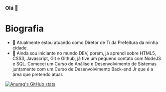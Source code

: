 ### Olá 👋

# Biografia

- 🔭 Atualmente estou atuando como Diretor de Ti da Prefeitura da minha cidade.
- 🌱 Ainda sou iniciante no mundo DEV, porém, já aprendi sobre HTML5, CSS3, Javascript, Git e Github, já tive um pequeno contato com NodeJS e SQL. Comecei um Curso de Análise e Desenvolvimento de Sistemas juntamente com um Curso de Desenvolvimento Back-end Jr que é a área que pretendo atuar.

[![Anurag's GitHub stats](https://github-readme-stats.vercel.app/api?username=lucassoaresf&theme=dark)](https://github.com/anuraghazra/github-readme-stats)

